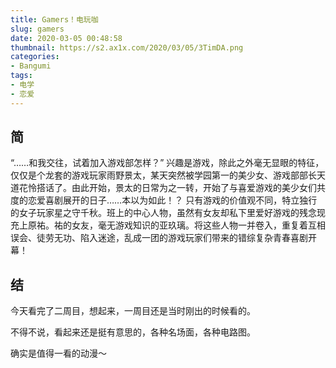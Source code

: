 ```yaml
---
title: Gamers！电玩咖
slug: gamers
date: 2020-03-05 00:48:58
thumbnail: https://s2.ax1x.com/2020/03/05/3TimDA.png
categories:
- Bangumi
tags:
- 电学
- 恋爱
---
```


## 简

“……和我交往，试着加入游戏部怎样？”
兴趣是游戏，除此之外毫无显眼的特征，仅仅是个龙套的游戏玩家雨野景太，某天突然被学园第一的美少女、游戏部部长天道花怜搭话了。由此开始，景太的日常为之一转，开始了与喜爱游戏的美少女们共度的恋爱喜剧展开的日子……本以为如此！？
只有游戏的价值观不同，特立独行的女子玩家星之守千秋。班上的中心人物，虽然有女友却私下里爱好游戏的残念现充上原祐。祐的女友，毫无游戏知识的亚玖璃。将这些人物一并卷入，重复着互相误会、徒劳无功、陷入迷途，乱成一团的游戏玩家们带来的错综复杂青春喜剧开幕！

## 结

今天看完了二周目，想起来，一周目还是当时刚出的时候看的。

不得不说，看起来还是挺有意思的，各种名场面，各种电路图。

确实是值得一看的动漫～
